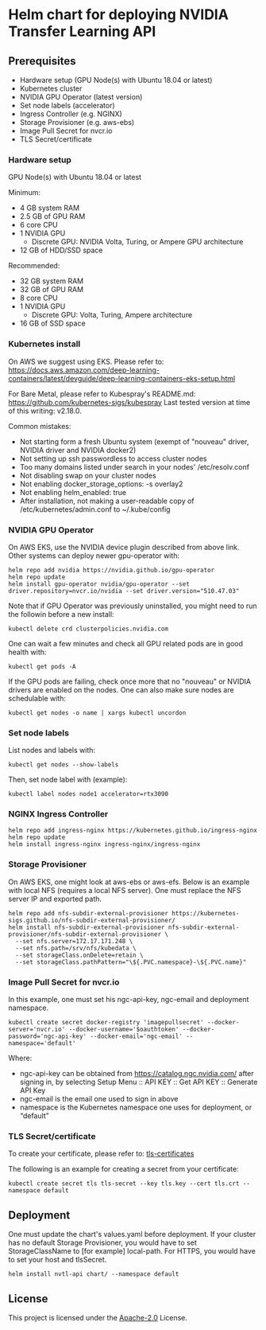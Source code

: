 # Helm chart for deploying NVIDIA Transfer Learning API 

## Prerequisites
- Hardware setup (GPU Node(s) with Ubuntu 18.04 or latest)
- Kubernetes cluster 
- NVIDIA GPU Operator (latest version)
- Set node labels (accelerator)
- Ingress Controller (e.g. NGINX)
- Storage Provisioner (e.g. aws-ebs)
- Image Pull Secret for nvcr.io
- TLS Secret/certificate

### Hardware setup
GPU Node(s) with Ubuntu 18.04 or latest

Minimum:
- 4 GB system RAM
- 2.5 GB of GPU RAM
- 6 core CPU
- 1 NVIDIA GPU
  + Discrete GPU: NVIDIA Volta, Turing, or Ampere GPU architecture
- 12 GB of HDD/SSD space

Recommended:
- 32 GB system RAM
- 32 GB of GPU RAM
- 8 core CPU
- 1 NVIDIA GPU
  + Discrete GPU: Volta, Turing, Ampere architecture
- 16 GB of SSD space

### Kubernetes install
On AWS we suggest using EKS. Please refer to:
https://docs.aws.amazon.com/deep-learning-containers/latest/devguide/deep-learning-containers-eks-setup.html

For Bare Metal, please refer to Kubespray's README.md: https://github.com/kubernetes-sigs/kubespray
Last tested version at time of this writing: v2.18.0.

Common mistakes:
- Not starting form a fresh Ubuntu system (exempt of "nouveau" driver, NVIDIA driver and NVIDIA docker2)
- Not setting up ssh passwordless to access cluster nodes
- Too many domains listed under search in your nodes' /etc/resolv.conf
- Not disabling swap on your cluster nodes
- Not enabling docker_storage_options: -s overlay2
- Not enabling helm_enabled: true
- After installation, not making a user-readable copy of /etc/kubernetes/admin.conf to ~/.kube/config

### NVIDIA GPU Operator
On AWS EKS, use the NVIDIA device plugin described from above link.
Other systems can deploy newer gpu-operator with:
```
helm repo add nvidia https://nvidia.github.io/gpu-operator
helm repo update
helm install gpu-operator nvidia/gpu-operator --set driver.repository=nvcr.io/nvidia --set driver.version="510.47.03"
```
Note that if GPU Operator was previously uninstalled, you might need to run the followin before a new install:
```
kubectl delete crd clusterpolicies.nvidia.com
```
One can wait a few minutes and check all GPU related pods are in good health with:
```
kubectl get pods -A
```
If the GPU pods are failing, check once more that no "nouveau" or NVIDIA drivers are enabled on the nodes.
One can also make sure nodes are schedulable with:
```
kubectl get nodes -o name | xargs kubectl uncordon
```

### Set node labels
List nodes and labels with:
```
kubectl get nodes --show-labels
```
Then, set node label with (example):
```
kubectl label nodes node1 accelerator=rtx3090
```

### NGINX Ingress Controller
```
helm repo add ingress-nginx https://kubernetes.github.io/ingress-nginx
helm repo update
helm install ingress-nginx ingress-nginx/ingress-nginx
```

### Storage Provisioner
On AWS EKS, one might look at aws-ebs or aws-efs.
Below is an example with local NFS (requires a local NFS server). One must replace the NFS server IP and exported path.
```
helm repo add nfs-subdir-external-provisioner https://kubernetes-sigs.github.io/nfs-subdir-external-provisioner/
helm install nfs-subdir-external-provisioner nfs-subdir-external-provisioner/nfs-subdir-external-provisioner \
  --set nfs.server=172.17.171.248 \
  --set nfs.path=/srv/nfs/kubedata \
  --set storageClass.onDelete=retain \
  --set storageClass.pathPattern="\${.PVC.namespace}-\${.PVC.name}"
```

### Image Pull Secret for nvcr.io
In this example, one must set his ngc-api-key, ngc-email and deployment namespace.
```
kubectl create secret docker-registry 'imagepullsecret' --docker-server='nvcr.io' --docker-username='$oauthtoken' --docker-password='ngc-api-key' --docker-email='ngc-email' --namespace='default'
```
Where:
- ngc-api-key can be obtained from https://catalog.ngc.nvidia.com/ after signing in, by selecting Setup Menu :: API KEY :: Get API KEY :: Generate API Key
- ngc-email is the email one used to sign in above
- namespace is the Kubernetes namespace one uses for deployment, or “default”

### TLS Secret/certificate
To create your certificate, please refer to: [tls-certificates](https://kubernetes.github.io/ingress-nginx/examples/PREREQUISITES/#tls-certificates)

The following is an example for creating a secret from your certificate:
```
kubectl create secret tls tls-secret --key tls.key --cert tls.crt --namespace default
```

## Deployment
One must update the chart's values.yaml before deployment.
If your cluster has no default Storage Provisioner, you would have to set StorageClassName to [for example] local-path.
For HTTPS, you would have to set your host and tlsSecret.
```
helm install nvtl-api chart/ --namespace default
```

## <a name='License'></a>License
This project is licensed under the [Apache-2.0](./LICENSE) License.
